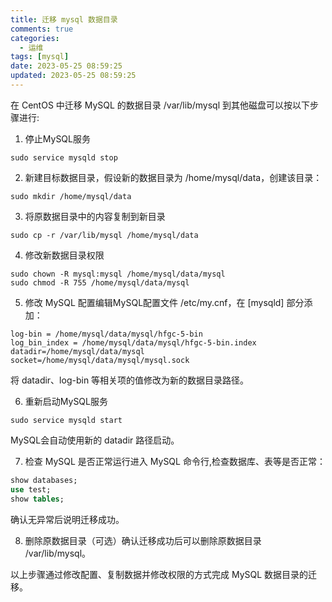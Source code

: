 ```yaml
---
title: 迁移 mysql 数据目录
comments: true
categories:
  - 运维
tags: [mysql]
date: 2023-05-25 08:59:25
updated: 2023-05-25 08:59:25
---
```


在 CentOS 中迁移 MySQL 的数据目录 /var/lib/mysql 到其他磁盘可以按以下步骤进行:

1. 停止MySQL服务

```shell
sudo service mysqld stop
```

2. 新建目标数据目录，假设新的数据目录为 /home/mysql/data，创建该目录：

```shell
sudo mkdir /home/mysql/data
```

3. 将原数据目录中的内容复制到新目录

```shell
sudo cp -r /var/lib/mysql /home/mysql/data
```

4. 修改新数据目录权限

```shell
sudo chown -R mysql:mysql /home/mysql/data/mysql
sudo chmod -R 755 /home/mysql/data/mysql
```

5. 修改 MySQL 配置编辑MySQL配置文件 /etc/my.cnf，在 [mysqld] 部分添加：

```shell
log-bin = /home/mysql/data/mysql/hfgc-5-bin
log_bin_index = /home/mysql/data/mysql/hfgc-5-bin.index
datadir=/home/mysql/data/mysql
socket=/home/mysql/data/mysql/mysql.sock
```

将 datadir、log-bin 等相关项的值修改为新的数据目录路径。

6. 重新启动MySQL服务

```shell
sudo service mysqld start
```

 MySQL会自动使用新的 datadir 路径启动。

7. 检查 MySQL 是否正常运行进入 MySQL 命令行,检查数据库、表等是否正常：

```sql
show databases;
use test; 
show tables;
```

确认无异常后说明迁移成功。

8. 删除原数据目录（可选）确认迁移成功后可以删除原数据目录 /var/lib/mysql。

以上步骤通过修改配置、复制数据并修改权限的方式完成 MySQL 数据目录的迁移。


